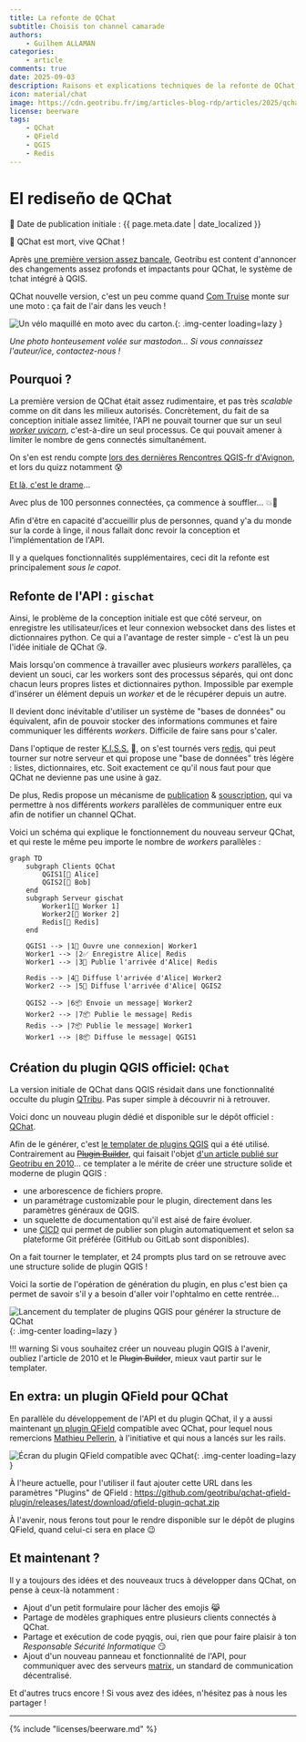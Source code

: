 ```yaml
---
title: La refonte de QChat
subtitle: Choisis ton channel camarade
authors:
    - Guilhem ALLAMAN
categories:
    - article
comments: true
date: 2025-09-03
description: Raisons et explications techniques de la refonte de QChat, le système pour tchatter avec ses pair/es dans QGIS.
icon: material/chat
image: https://cdn.geotribu.fr/img/articles-blog-rdp/articles/2025/qchat_revolution/velo_deguise_en_moto.png
license: beerware
tags:
    - QChat
    - QField
    - QGIS
    - Redis
---
```


# El rediseño de QChat

:calendar: Date de publication initiale : {{ page.meta.date | date_localized }}

:raised_hands: QChat est mort, vive QChat !

Après [une première version assez bancale](../2024/2024-10-15_qchat.md), Geotribu est content d'annoncer des changements assez profonds et impactants pour QChat, le système de tchat intégré à QGIS.

QChat nouvelle version, c'est un peu comme quand [Com Truise](https://www.youtube.com/watch?v=L4ENAdECytk) monte sur une moto : ça fait de l'air dans les veuch !

![Un vélo maquillé en moto avec du carton.](https://cdn.geotribu.fr/img/articles-blog-rdp/articles/2025/qchat_revolution/velo_deguise_en_moto.png){: .img-center loading=lazy }

_Une photo honteusement volée sur mastodon... Si vous connaissez l'auteur/ice, contactez-nous !_

## Pourquoi ?

La première version de QChat était assez rudimentaire, et pas très _scalable_ comme on dit dans les milieux autorisés. Concrètement, du fait de sa conception initiale assez limitée, l'API ne pouvait tourner que sur un seul [_worker uvicorn_](https://fastapi.tiangolo.com/deployment/server-workers/), c'est-à-dire un seul processus. Ce qui pouvait amener à limiter le nombre de gens connectés simultanément.

On s'en est rendu compte [lors des dernières Rencontres QGIS-fr d'Avignon](https://video.osgeo.org/w/cabBYiLUoRAZZbLp2CTRj7), et lors du quizz notamment :cold_sweat:

[Et là, c'est le drame](https://www.arteradio.com/son/et_la_c_est_le_drame)...

Avec plus de 100 personnes connectées, ça commence à souffler... :boom::dash:

Afin d'être en capacité d'accueillir plus de personnes, quand y'a du monde sur la corde à linge, il nous fallait donc revoir la conception et l'implémentation de l'API.

Il y a quelques fonctionnalités supplémentaires, ceci dit la refonte est principalement _sous le capot_.

## Refonte de l'API : `gischat`

Ainsi, le problème de la conception initiale est que côté serveur, on enregistre les utilisateur/ices et leur connexion websocket dans des listes et dictionnaires python. Ce qui a l'avantage de rester simple - c'est là un peu l'idée initiale de QChat :kissing_heart:.

Mais lorsqu'on commence à travailler avec plusieurs _workers_ parallèles, ça devient un souci, car les workers sont des processus séparés, qui ont donc chacun leurs propres listes et dictionnaires python. Impossible par exemple d'insérer un élément depuis un _worker_ et de le récupérer depuis un autre.

Il devient donc inévitable d'utiliser un système de "bases de données" ou équivalent, afin de pouvoir stocker des informations communes et faire communiquer les différents _workers_. Difficile de faire sans pour s'caler.

Dans l'optique de rester [K.I.S.S.](https://fr.wikipedia.org/wiki/Principe_KISS) :kiss:, on s'est tournés vers [redis](https://redis.io/), qui peut tourner sur notre serveur et qui propose une "base de données" très légère : listes, dictionnaires, etc. Soit exactement ce qu'il nous faut pour que QChat ne devienne pas une usine à gaz.

De plus, Redis propose un mécanisme de [publication](https://redis.io/docs/latest/commands/publish/) & [souscription](https://redis.io/docs/latest/commands/subscribe/), qui va permettre à nos différents _workers_ parallèles de communiquer entre eux afin de notifier un channel QChat.

Voici un schéma qui explique le fonctionnement du nouveau serveur QChat, et qui reste le même peu importe le nombre de _workers_ parallèles :

```mermaid
graph TD
    subgraph Clients QChat
        QGIS1[👩 Alice]
        QGIS2[👨 Bob]
    end
    subgraph Serveur gischat
        Worker1[🤖 Worker 1]
        Worker2[🤖 Worker 2]
        Redis[💾 Redis]
    end

    QGIS1 --> |1👋 Ouvre une connexion| Worker1
    Worker1 --> |2✅ Enregistre Alice| Redis
    Worker1 --> |3👋 Publie l'arrivée d'Alice| Redis

    Redis --> |4👋 Diffuse l'arrivée d'Alice| Worker2
    Worker2 --> |5👋 Diffuse l'arrivée d'Alice| QGIS2

    QGIS2 --> |6📦 Envoie un message| Worker2
    Worker2 --> |7📦 Publie le message| Redis
    Redis --> |7📦 Publie le message| Worker1
    Worker1 --> |8📦 Diffuse le message| QGIS1

```

## Création du plugin QGIS officiel: `QChat`

La version initiale de QChat dans QGIS résidait dans une fonctionnalité occulte du plugin [QTribu](https://plugins.qgis.org/plugins/qtribu/). Pas super simple à découvrir ni à retrouver.

Voici donc un nouveau plugin dédié et disponible sur le dépôt officiel : [QChat](https://plugins.qgis.org/plugins/qchat/).

Afin de le générer, c'est [le templater de plugins QGIS](https://oslandia.gitlab.io/qgis/template-qgis-plugin/) qui a été utilisé. Contrairement au [~~Plugin Builder~~](https://plugins.qgis.org/plugins/pluginbuilder/), qui faisait l'objet [d'un article publié sur Geotribu en 2010](../2010/2010-09-23_creer_ses_propres_plugin_qgis.md)... ce templater a le mérite de créer une structure solide et moderne de plugin QGIS :

- une arborescence de fichiers propre.
- un paramétrage customizable pour le plugin, directement dans les paramètres généraux de QGIS.
- un squelette de documentation qu'il est aisé de faire évoluer.
- une [CICD](https://fr.wikipedia.org/wiki/CI/CD) qui permet de publier son plugin automatiquement et selon sa plateforme Git préférée (GitHub ou GitLab sont disponibles).

On a fait tourner le templater, et 24 prompts plus tard on se retrouve avec une structure solide de plugin QGIS !

Voici la sortie de l'opération de génération du plugin, en plus c'est bien ça permet de savoir s'il y a besoin d'aller voir l'ophtalmo en cette rentrée...

![Lancement du templater de plugins QGIS pour générer la structure de QChat](https://cdn.geotribu.fr/img/articles-blog-rdp/articles/2025/qchat_revolution/qchat_plugin_templater_run.webp){: .img-center loading=lazy }

!!! warning
    Si vous souhaitez créer un nouveau plugin QGIS à l'avenir, oubliez l'article de 2010 et le ~~Plugin Builder~~, mieux vaut partir sur le templater.

## En extra: un plugin QField pour QChat

En parallèle du développement de l'API et du plugin QChat, il y a aussi maintenant [un plugin QField](https://github.com/geotribu/qchat-qfield-plugin) compatible avec QChat, pour lequel nous remercions [Mathieu Pellerin](https://github.com/nirvn), à l'initiative et qui nous a lancés sur les rails.

![Écran du plugin QField compatible avec QChat](https://cdn.geotribu.fr/img/articles-blog-rdp/articles/2024/qchat/prez/ecran_qchat_qfield_plugin.webp){: .img-center loading=lazy }

À l'heure actuelle, pour l'utiliser il faut ajouter cette URL dans les paramètres "Plugins" de QField : <https://github.com/geotribu/qchat-qfield-plugin/releases/latest/download/qfield-plugin-qchat.zip>

À l'avenir, nous ferons tout pour le rendre disponible sur le dépôt de plugins QField, quand celui-ci sera en place :wink:

## Et maintenant ?

Il y a toujours des idées et des nouveaux trucs à développer dans QChat, on pense à ceux-là notamment :

- Ajout d'un petit formulaire pour lâcher des emojis :joy_cat:
- Partage de modèles graphiques entre plusieurs clients connectés à QChat.
- Partage et exécution de code pyqgis, oui, rien que pour faire plaisir à ton _Responsable Sécurité Informatique_ :smirk:
- Ajout d'un nouveau panneau et fonctionnalité de l'API, pour communiquer avec des serveurs [matrix](https://matrix.org/), un standard de communication décentralisé.

Et d'autres trucs encore ! Si vous avez des idées, n'hésitez pas à nous les partager !

----

<!-- geotribu:authors-block -->

{% include "licenses/beerware.md" %}
